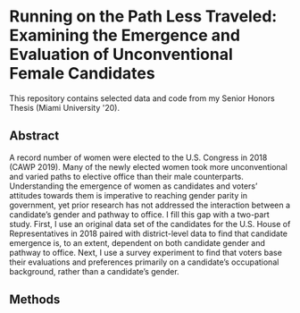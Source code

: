 # Running on the Path Less Traveled: Examining the Emergence and Evaluation of Unconventional Female Candidates

This repository contains selected data and code from my Senior Honors Thesis (Miami University '20).

## Abstract
A record number of women were elected to the U.S. Congress in 2018 (CAWP 2019).
Many of the newly elected women took more unconventional and varied paths to elective office
than their male counterparts. Understanding the emergence of women as candidates and voters’
attitudes towards them is imperative to reaching gender parity in government, yet prior research
has not addressed the interaction between a candidate’s gender and pathway to office. I fill this
gap with a two-part study. First, I use an original data set of the candidates for the U.S. House of
Representatives in 2018 paired with district-level data to find that candidate emergence is, to an
extent, dependent on both candidate gender and pathway to office. Next, I use a survey
experiment to find that voters base their evaluations and preferences primarily on a candidate’s
occupational background, rather than a candidate’s gender.


## Methods




